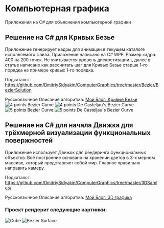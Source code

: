 # Компьютерная графика

Приложения на C# для объяснения компьютерной графики

## Решение на C# для Кривых Безье

Приложение генерирует кадры для анимации в текущем каталоге исполняемого файла. Приложение написано на C# WPF.
Размер кадра: 400 на 200 точек. Не учитывается уровень дискретизации t, далее в статье написано как рассчитать шаг для Кривых Безье старше 1-го порядка на примере кривых 1-го порядка. 

Подкаталог: https://github.com/DmitriySidyakin/ComputerGraphics/tree/master/Bezier/BezierSolution

Русскоязычное Описание алгоритма: [Мой Блог: Кривые Безье](https://designermanuals.blogspot.com/2019/12/KryvyeBezier.html)
![4 points Bezier Curve](https://github.com/DmitriySidyakin/ComputerGraphics/Documentations/img/b3a.gif)
![4 points De Casteljau's Bezier Curve](https://github.com/DmitriySidyakin/ComputerGraphics/Documentations/img/b3adc.gif)
![5 points Bezier Curve](https://github.com/DmitriySidyakin/ComputerGraphics/Documentations/img/b4a.gif)
![5 points De Casteljau's Bezier Curve](https://github.com/DmitriySidyakin/ComputerGraphics/Documentations/img/b4adc.gif)

## Решение на C# для начала Движка для трёхмерной визуализации функциональных повержностей

Приложение использует Движок для рендеринга функциональных объектов. Всё построение основано на хранении цветов в 3-х мерном массиве, который представляет собой мир. Главное правильно направить камеру.

Подкаталог: https://github.com/DmitriySidyakin/ComputerGraphics/tree/master/3DSamles/

Русскоязычное Описание алгоритма: [Мой Блог: 3D графика](https://designermanuals.blogspot.com/2021/01/3D.html)

### Проект рендерит следующие картинки:
![Cube](https://github.com/DmitriySidyakin/ComputerGraphics/Documentations/img/cube.png)
![Bezier Surface](https://github.com/DmitriySidyakin/ComputerGraphics/Documentations/img/BezierSurface.png)
